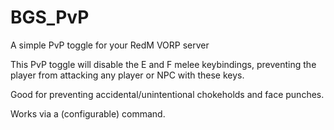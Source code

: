 # BGS_PvP
A simple PvP toggle for your RedM VORP server

This PvP toggle will disable the E and F melee keybindings, preventing the player from attacking any player or NPC with these keys.

Good for preventing accidental/unintentional chokeholds and face punches.

Works via a (configurable) command.

